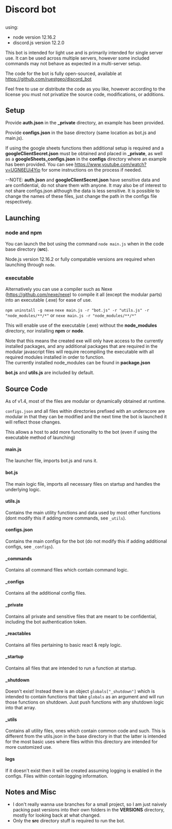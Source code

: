 # Discord bot

## 
using:
- node version 12.16.2
- discord.js version 12.2.0


This bot is intended for light use and is primarily intended for single server use.  It can be used across multiple servers, however some included commands  may not behave as expected in a multi-server setup.  

The code for the bot is fully open-sourced, available at https://github.com/ruestgeo/discord_bot

Feel free to use or distribute the code as you like, however according to the license you must not privatize the source code, modifications, or additions.  


## Setup

Provide **auth.json** in the **_private** directory, an example has been provided.

Provide **configs.json** in the base directory (same location as bot.js and main.js).

If using the google sheets functions then additional setup is required and a **googleClientSecret.json** must be obtained and placed in **_private**, as well as a **googleSheets_configs.json** in the **configs** directory where an example has been provided.
You can see https://www.youtube.com/watch?v=UGN6EUi4Yio  for some instructions on the process if needed.

--NOTE: **auth.json** and **googleClientSecret.json**  have sensitive data and are confidential, do not share them with anyone.  It may also be of interest to not share configs.json  although the data is less sensitive. 
It is possible to change the names of these files, just change the path in the configs file respectively.


## Launching
### node and npm
You can launch the bot using the command `node main.js` when in the code base directory (**src**).

Node.js version 12.16.2 or fully compatable versions are required when launching through `node`.

### executable
Alternatively you can use a compiler such as Nexe (https://github.com/nexe/nexe) to compile it all (except the modular parts) into an executable (.exe) for ease of use.

`npm uninstall -g nexe`
`nexe main.js -r "bot.js" -r "utils.js" -r "node_modules/**/*"` or `nexe main.js -r "node_modules/**/*"`

This will enable use of the executable (.exe) without the **node_modules** directory, nor installing **npm** or **node**.

Note that this means the created exe will only have access to the currently installed packages, and any additional packages that are required in the modular javascript files will require recompiling the executable with all required modules installed in order to function.  
The currently installed node_modules can be found in **package.json**

**bot.js** and **utils.js** are included by default.


## Source Code 

As of v1.4, most of the files are modular or dynamically obtained at runtime. 

`configs.json` and all files within directories prefixed with an underscore are modular in that they can be modified and the next time the bot is launched it will reflect those changes.  

This allows a host to add more functionality to the bot (even if using the executable method of launching)

#### main.js
The launcher file, imports bot.js and runs it.

#### bot.js
The main logic file,  imports all necessary files on startup and handles the underlying logic.

#### utils.js
Contains the main utility functions and data used by most other functions (dont modify this if adding more commands, see `_utils`).

#### configs.json 
Contains the main configs for the bot (do not modify this if adding additional configs, see `_configs`).

#### _commands
Contains all command files which contain command logic.

#### _configs 
Contains all the additional config files.

#### _private
Contains all private and sensitive files that are meant to be confidential, including the bot authentication token.

#### _reactables 
Contains all files pertaining to basic react & reply logic.

#### _startup
Contains all files that are intended to run a function at startup.

#### _shutdown
Doesn't exist!  Instead there is an object `globals["_shutdown"]` which is intended to contain functions that take `globals` as an argument and will run those functions on shutdown.  Just push functions with any shutdown logic into that array.

#### _utils
Contains all utility files, ones which contain common code and such.  This is different from the utils.json in the base directory in that the latter is intended for the most basic uses where files within this directory are intended for more customized use.

#### logs
If it doesn't exist then it will be created assuming logging is enabled in the configs.  Files within contain logging information.





## Notes and Misc

- I don't really wanna use branches for a small project, so I am just naively packing past versions into their own folders in the **VERSIONS** directory, mostly for looking back at what changed.  
- Only the **src** directory stuff is required to run the bot.
